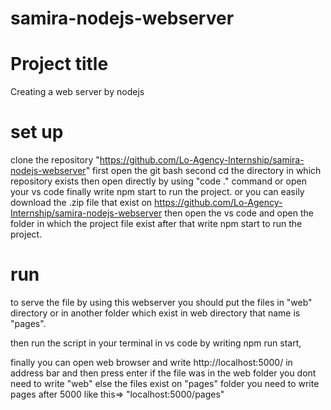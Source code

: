 # samira-nodejs-webserver

# Project title
Creating a web server by nodejs

# set up
clone the repository "https://github.com/Lo-Agency-Internship/samira-nodejs-webserver"
 first open the git bash second cd the directory in which repository exists
then open directly by using "code ." command or open your vs code finally write npm start to run the project.
or 
you can easily download the .zip file that exist on https://github.com/Lo-Agency-Internship/samira-nodejs-webserver
 then open the vs code and open the folder in which the project file exist after that write npm start to run the project.

 # run
 to serve the file by using this webserver you should put the files in "web" directory or in another folder which exist in web directory that name is "pages".

then run the script in your terminal in vs code by writing npm run start, 

finally you can open web browser and write http://localhost:5000/ in address bar and then press enter if the file was in the web folder you dont need to write "web" else the files exist on "pages" folder you need to write pages after 5000 like this=> "localhost:5000/pages"